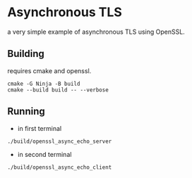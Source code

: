 # Asynchronous TLS

a very simple example of asynchronous TLS using OpenSSL.

## Building

requires cmake and openssl.

````
cmake -G Ninja -B build
cmake --build build -- --verbose
````

## Running
  * in first terminal
````
./build/openssl_async_echo_server
````
  * in second terminal
````
./build/openssl_async_echo_client
````
